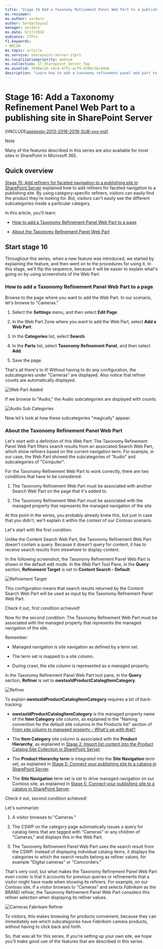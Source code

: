 ```yaml
---
title: "Stage 16 Add a Taxonomy Refinement Panel Web Part to a publishing site in SharePoint Server"
ms.reviewer: 
ms.author: serdars
author: SerdarSoysal
manager: serdars
ms.date: 9/17/2016
audience: ITPro
f1.keywords:
- NOCSH
ms.topic: article
ms.service: sharepoint-server-itpro
ms.localizationpriority: medium
ms.collection: IT_Sharepoint_Server_Top
ms.assetid: 7b98ece5-14c4-4751-acf9-d280c3bc44ab
description: "Learn how to add a taxonomy refinement panel web part to a publishing site in SharePoint Server 2016."
---
```


# Stage 16: Add a Taxonomy Refinement Panel Web Part to a publishing site in SharePoint Server

[!INCLUDE[appliesto-2013-2016-2019-SUB-xxx-md](../includes/appliesto-2013-2016-2019-SUB-xxx-md.md)]
  
> [!NOTE]
> Many of the features described in this series are also available for most sites in SharePoint in Microsoft 365. 
  
## Quick overview

[Stage 15: Add refiners for faceted navigation to a publishing site in SharePoint Server](stage-15-add-refiners-for-faceted-navigation-to-a-publishing-site.md) explained how to add refiners for faceted navigation to a publishing site. By using category-specific refiners, visitors can easily find the product they're looking for. But, visitors can't easily see the different subcategories inside a particular category. 
  
In this article, you'll learn:
  
- [How to add a Taxonomy Refinement Panel Web Part to a page](stage-16-add-a-taxonomy-refinement-panel-web-part-to-a-publishing-site.md#BKMK_HowToAddATaxonomyRefinementPanelWebPartToAPage)
    
- [About the Taxonomy Refinement Panel Web Part](stage-16-add-a-taxonomy-refinement-panel-web-part-to-a-publishing-site.md#BKMK_AboutTheTaxonomyRefinementPanelWebPart)
    
## Start stage 16

Throughout this series, when a new feature was introduced, we started by explaining the feature, and then went on to the procedures for using it. In this stage, we'll flip the sequence, because it will be easier to explain what's going on by using screenshots of the Web Part.
  
### How to add a Taxonomy Refinement Panel Web Part to a page
<a name="BKMK_HowToAddATaxonomyRefinementPanelWebPartToAPage"> </a>

Browse to the page where you want to add the Web Part. In our scenario, let's browse to "Cameras."
  
1. Select the **Settings** menu, and then select **Edit Page**. 
    
2. In the Web Part Zone where you want to add the Web Part, select **Add a Web Part**. 
    
3. In the **Categories** list, select **Search**. 
    
4. In the **Parts** list, select **Taxonomy Refinement Panel**, and then select **Add**. 
    
5. Save the page.
    
That's all there's to it! Without having to do any configuration, the subcategories under "Cameras" are displayed. Also notice that refiner counts are automatically displayed.
  
![Web Part Added](../media/OTCSP_WebPartAdded.png)
  
If we browse to "Audio," the Audio subcategories are displayed with counts.
  
![Audio Sub Categories](../media/OTCSP_AudioSubCategories.png)
  
Now let's look at how these subcategories "magically" appear.
  
### About the Taxonomy Refinement Panel Web Part
<a name="BKMK_AboutTheTaxonomyRefinementPanelWebPart"> </a>

Let's start with a definition of this Web Part: The Taxonomy Refinement Panel Web Part filters search results from an associated Search Web Part, which show refiners based on the current navigation term. For example, in our case, the Web Part showed the subcategories of "Audio" and subcategories of "Computer".
  
For the Taxonomy Refinement Web Part to work correctly, there are two conditions that have to be considered:
  
1. The Taxonomy Refinement Web Part must be associated with another Search Web Part on the page that it's added to.
    
2. The Taxonomy Refinement Web Part must be associated with the managed property that represents the managed navigation of the site.
    
At this point in the series, you probably already knew this, but just in case that you didn't, we'll explain it within the context of our Contoso scenario.
  
Let's start with the first condition.
  
Unlike the Content Search Web Part, the Taxonomy Refinement Web Part doesn't contain a query. Because it doesn't query for content, it has to receive search results from elsewhere to display content.
  
In the following screenshot, the Taxonomy Refinement Panel Web Part is shown in the default edit mode. In the Web Part Tool Pane, in the **Query** section, **Refinement Target** is set to **Content Search - Default**. 
  
![Refinement Target](../media/OTCSP_RefinementTarget.png)
  
This configuration means that search results returned by the Content Search Web Part will be used as input by the Taxonomy Refinement Panel Web Part.
  
Check it out, first condition achieved!
  
Now for the second condition: The Taxonomy Refinement Web Part must be associated with the managed property that represents the managed navigation of the site.
  
Remember:
  
- Managed navigation is site navigation as defined by a term set.
    
- The term set is mapped to a site column.
    
- During crawl, the site column is represented as a managed property.
    
In the Taxonomy Refinement Panel Web Part tool pane, in the **Query** section, **Refiner** is set to **owstaxIdProductCatalogItemCategory**. 
  
![Refiner](../media/OTCSP_Refiner.png)
  
To explain **owstaxIdProductCatalogItemCategory** requires a bit of back-tracking: 
  
- **owstaxIdProductCatalogItemCategory** is the managed property name of the **Item Category** site column, as explained in the "Naming convention for the default site columns in the Products list" section of [From site column to managed property - What's up with that?](from-site-column-to-managed-propertywhat-s-up-with-that.md).
    
- The **Item Category** site column is associated with the **Product Hierarchy**, as explained in [Stage 2: Import list content into the Product Catalog Site Collection in SharePoint Server](stage-2-import-list-content-into-the-product-catalog-site-collection.md).
    
- The **Product Hierarchy term** is integrated into the **Site Navigation** term set, as explained in [Stage 5: Connect your publishing site to a catalog in SharePoint Server](stage-5-connect-your-publishing-site-to-a-catalog.md).
    
- The **Site Navigation** term set is set to drive managed navigation on our Contoso site, as explained in [Stage 5: Connect your publishing site to a catalog in SharePoint Server](stage-5-connect-your-publishing-site-to-a-catalog.md).
    
Check it out, second condition achieved!
  
Let's summarize:
  
1. A visitor browses to "Cameras."
    
2. The CSWP on the category page automatically issues a query for catalog items that are tagged with "Cameras" or any children of "Cameras," and displays this in the Web Part.
    
3. The Taxonomy Refinement Panel Web Part uses the search result from the CSWP. Instead of displaying individual catalog items, it displays the categories to which the search results belong as refiner values, for example "Digital cameras" or "Camcorders."
    
That's very cool, but what makes the Taxonomy Refinement Panel Web Part even cooler is that it accounts for previous queries or refinements that a visitor might have made when showing its refiners. For example, on our Contoso site, if a visitor browses to "Cameras" and selects  *Fabrikam*  as the BRAND refiner, the Taxonomy Refinement Panel Web Part considers this refiner selection when displaying its refiner values. 
  
![Cameras Fabrikam Refiner](../media/OTCSP_CamerasFabrikam.png)
  
To visitors, this makes browsing for products convenient, because they can immediately see which subcategories have  *Fabrikam*  camera products, without having to click back and forth. 
  
So, that was all for this series. If you're setting up your own site, we hope you'll make good use of the features that are described in this series.
  

